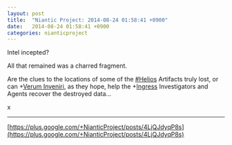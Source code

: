 ```yaml
---
layout: post
title:  "Niantic Project: 2014-08-24 01:58:41 +0900"
date:   2014-08-24 01:58:41 +0900
categories: nianticproject
---
```

Intel incepted?

All that remained was a charred fragment.

Are the clues to the locations of some of the [#Helios](https://plus.google.com/s/%23Helios "") Artifacts truly lost, or can +[Verum Inveniri](https://plus.google.com/109846653838501599116 ""), as they hope, help the +[Ingress](https://plus.google.com/103320655754019011706 "") Investigators and Agents recover the destroyed data... 

x
- - -
[https://plus.google.com/+NianticProject/posts/4LjQJdyqP8s](https://plus.google.com/+NianticProject/posts/4LjQJdyqP8s)
